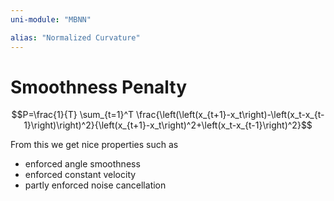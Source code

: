 ```yaml
---
uni-module: "MBNN"

alias: "Normalized Curvature"
---
```


# Smoothness Penalty

$$P=\frac{1}{T} \sum_{t=1}^T \frac{\left(\left(x_{t+1}-x_t\right)-\left(x_t-x_{t-1}\right)\right)^2}{\left(x_{t+1}-x_t\right)^2+\left(x_t-x_{t-1}\right)^2}$$

From this we get nice properties such as

- enforced angle smoothness
- enforced constant velocity
- partly enforced noise cancellation

